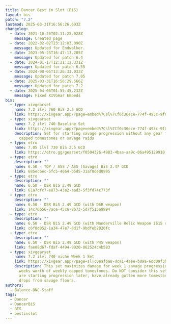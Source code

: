 ```yaml
---
title: Dancer Best in Slot (BiS)
layout: bis
patch: "7.2"
lastmod: 2025-03-31T16:56:26.693Z
changelog:
  - date: 2021-10-26T02:11:25.028Z
    message: Created page
  - date: 2022-02-02T23:12:03.090Z
    message: Updated for Endwalker.
  - date: 2023-05-25T16:47:13.205Z
    message: Updated for patch 6.4
  - date: 2024-01-17T12:21:12.331Z
    message: Updated for patch 6.55
  - date: 2024-08-05T13:26:33.033Z
    message: Updated for patch 7.05
  - date: 2025-03-31T16:56:29.566Z
    message: Updated for patch 7.2
  - date: 2025-04-06T01:55:45.232Z
    message: Fixed XIVGear Embeds
bis:
  - type: xivgearset
    name: 7.2 ilvl 760 BiS 2.5 GCD
    link: https://xivgear.app/?page=embed%7Csl%7Cf0c36ece-774f-493c-9f0c-92c29a364fde&onlySetIndex=2
  - type: xivgearset
    name: 7.2 ilvl 740 Baseline Set
    link: https://xivgear.app/?page=embed%7Csl%7Cf0c36ece-774f-493c-9f0c-92c29a364fde&onlySetIndex=0
    description: Set for starting savage progression without any gear from weekly
      capped tomestones or savage raids
  - type: etro
    name: 7.05 ilvl 730 BiS 2.5 GCD
    link: https://etro.gg/gearset/f0504326-4983-4baa-aa9c-06a495129910
  - type: etro
    description: ""
    name: 6.50 - TOP / ASS / ASS (Savage) BiS 2.47 GCD
    link: 685ecbec-5fc5-4664-b5d5-31af8ded0995
  - type: etro
    description: ""
    name: 6.50 - DSR BiS 2.49 GCD
    link: 61a7cfc7-e873-43a2-aad3-5f3fd74c773f
  - type: etro
    description: ""
    name: 6.50 - DSR BiS 2.49 GCD (with DSR weapon)
    link: 14c76b56-7ace-45c6-8b73-5d7f515a9994
  - type: etro
    description: ""
    name: 6.50 - DSR BiS 2.49 GCD (with Manderville Relic Weapon i615 or i630)
    link: c6f8d052-1a34-47e7-8d1f-9bdfeb2020fc
  - type: etro
    description: ""
    name: 6.50 - DSR BiS 2.49 GCD (with P4S weapon)
    link: fae08d67-fdaf-4494-9920-062524c4b583
  - type: xivgearset
    name: 7.2 ilvl 740 niche Week 1 Set
    link: https://xivgear.app/?page=sl|c0eafba8-dca1-4aee-b09a-6dd09f3bc949
    description: This set maximizes damage for week 1 savage progression with 2
      weeks worth of weekly capped tomestones. Do NOT consider this set if you
      are starting progression later, have already gotten more tomestone gear or
      drops from savage floors.
authors:
  - Balance-DNC-Staff
tags:
  - Dancer
  - DancerBiS
  - BIS
  - bestinslot
---
```

